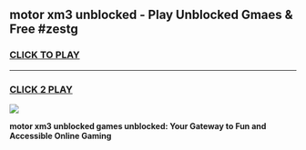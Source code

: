 
## motor xm3 unblocked - Play Unblocked Gmaes & Free #zestg
<h3>
<a href="https://news.freeplayer.one?title=motor_xm3_unblocked&ref=24F">CLICK TO PLAY</a></h3>
<hr>

<h3>
<a href="https://news.freeplayer.one?title=motor_xm3_unblocked&ref=24F">CLICK 2 PLAY</a>
  
</h3>

<a href="https://news.freeplayer.one?title=motor_xm3_unblocked&ref=24F/"><img src="https://clearcache.store/games.png"></a>


**motor xm3 unblocked games unblocked: Your Gateway to Fun and Accessible Online Gaming**
